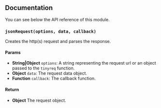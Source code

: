 ## Documentation

You can see below the API reference of this module.

### `jsonRequest(options, data, callback)`
Creates the http(s) request and parses the response.

#### Params

- **String|Object** `options`: A string representing the request url or an object passed to the `tinyreq` function.
- **Object** `data`: The request data object.
- **Function** `callback`: The callback function.

#### Return
- **Object** The request object.

